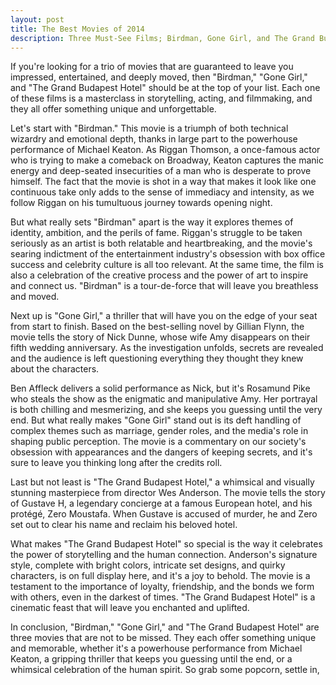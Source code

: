 ```yaml
---
layout: post
title: The Best Movies of 2014
description: Three Must-See Films; Birdman, Gone Girl, and The Grand Budapest Hotel. Experience masterful storytelling, acting, and filmmaking with these unforgettable movies.
---
```


If you're looking for a trio of movies that are guaranteed to leave you impressed, entertained, and deeply moved, then "Birdman," "Gone Girl," and "The Grand Budapest Hotel" should be at the top of your list. Each one of these films is a masterclass in storytelling, acting, and filmmaking, and they all offer something unique and unforgettable.

Let's start with "Birdman." This movie is a triumph of both technical wizardry and emotional depth, thanks in large part to the powerhouse performance of Michael Keaton. As Riggan Thomson, a once-famous actor who is trying to make a comeback on Broadway, Keaton captures the manic energy and deep-seated insecurities of a man who is desperate to prove himself. The fact that the movie is shot in a way that makes it look like one continuous take only adds to the sense of immediacy and intensity, as we follow Riggan on his tumultuous journey towards opening night.

But what really sets "Birdman" apart is the way it explores themes of identity, ambition, and the perils of fame. Riggan's struggle to be taken seriously as an artist is both relatable and heartbreaking, and the movie's searing indictment of the entertainment industry's obsession with box office success and celebrity culture is all too relevant. At the same time, the film is also a celebration of the creative process and the power of art to inspire and connect us. "Birdman" is a tour-de-force that will leave you breathless and moved.

Next up is "Gone Girl," a thriller that will have you on the edge of your seat from start to finish. Based on the best-selling novel by Gillian Flynn, the movie tells the story of Nick Dunne, whose wife Amy disappears on their fifth wedding anniversary. As the investigation unfolds, secrets are revealed and the audience is left questioning everything they thought they knew about the characters.

Ben Affleck delivers a solid performance as Nick, but it's Rosamund Pike who steals the show as the enigmatic and manipulative Amy. Her portrayal is both chilling and mesmerizing, and she keeps you guessing until the very end. But what really makes "Gone Girl" stand out is its deft handling of complex themes such as marriage, gender roles, and the media's role in shaping public perception. The movie is a commentary on our society's obsession with appearances and the dangers of keeping secrets, and it's sure to leave you thinking long after the credits roll.

Last but not least is "The Grand Budapest Hotel," a whimsical and visually stunning masterpiece from director Wes Anderson. The movie tells the story of Gustave H, a legendary concierge at a famous European hotel, and his protégé, Zero Moustafa. When Gustave is accused of murder, he and Zero set out to clear his name and reclaim his beloved hotel.

What makes "The Grand Budapest Hotel" so special is the way it celebrates the power of storytelling and the human connection. Anderson's signature style, complete with bright colors, intricate set designs, and quirky characters, is on full display here, and it's a joy to behold. The movie is a testament to the importance of loyalty, friendship, and the bonds we form with others, even in the darkest of times. "The Grand Budapest Hotel" is a cinematic feast that will leave you enchanted and uplifted.

In conclusion, "Birdman," "Gone Girl," and "The Grand Budapest Hotel" are three movies that are not to be missed. They each offer something unique and memorable, whether it's a powerhouse performance from Michael Keaton, a gripping thriller that keeps you guessing until the end, or a whimsical celebration of the human spirit. So grab some popcorn, settle in,
